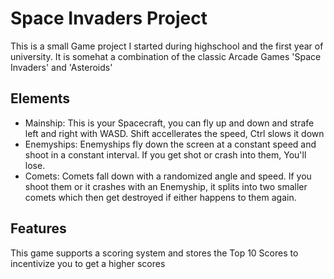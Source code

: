 # Space Invaders Project

This is a small Game project I started during highschool and the first year of university. It is somehat a combination of the classic Arcade Games 'Space Invaders' and 'Asteroids'

## Elements
- Mainship: This is your Spacecraft, you can fly up and down and strafe left and right with WASD. Shift accellerates the speed, Ctrl slows it down
- Enemyships: Enemyships fly down the screen at a constant speed and shoot in a constant interval. If you get shot or crash into them, You'll lose.
- Comets: Comets fall down with a randomized angle and speed. If you shoot them or it crashes with an Enemyship, it splits into two smaller comets which then get destroyed if either happens to them again.

## Features
This game supports a scoring system and stores the Top 10 Scores to incentivize you to get a higher scores
